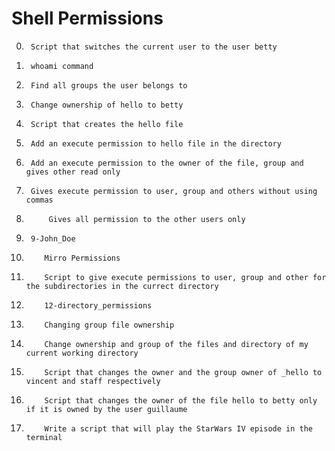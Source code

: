 # Shell Permissions 

0.		Script that switches the current user to the user betty

1.		whoami command

2. 		Find all groups the user belongs to

3. 		Change ownership of hello to betty 

4. 		Script that creates the hello file  

5. 		Add an execute permission to hello file in the directory  

6. 		Add an execute permission to the owner of the file, group and gives other read only

7. 		Gives execute permission to user, group and others without using commas

8.  		Gives all permission to the other users only

9. 		9-John_Doe

10. 		Mirro Permissions 

11. 		Script to give execute permissions to user, group and other for the subdirectories in the currect directory 

12. 		12-directory_permissions

13. 		Changing group file ownership

14. 		Change ownership and group of the files and directory of my current working directory

15. 		Script that changes the owner and the group owner of _hello to vincent and staff respectively

16. 		Script that changes the owner of the file hello to betty only if it is owned by the user guillaume

17. 		Write a script that will play the StarWars IV episode in the terminal
